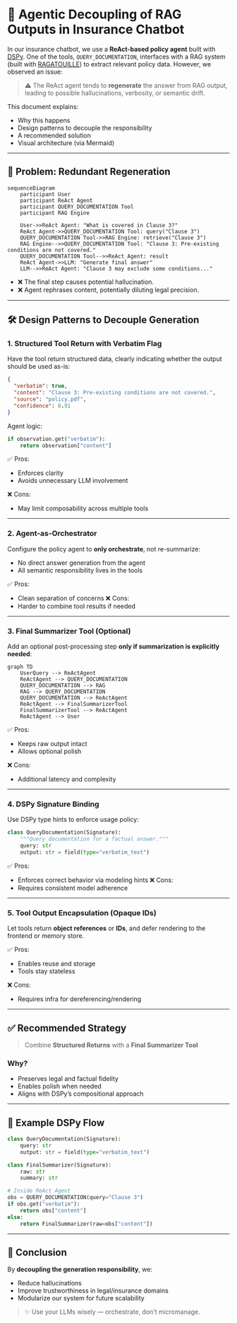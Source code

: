 # 🧠 Agentic Decoupling of RAG Outputs in Insurance Chatbot

In our insurance chatbot, we use a **ReAct-based policy agent** built with [DSPy](https://github.com/stanfordnlp/dspy). One of the tools, `QUERY_DOCUMENTATION`, interfaces with a RAG system (built with [RAGATOUILLE](https://github.com/hwchase17/ragatouille)) to extract relevant policy data. However, we observed an issue:

> ⚠️ The ReAct agent tends to **regenerate** the answer from RAG output, leading to possible hallucinations, verbosity, or semantic drift.

This document explains:
- Why this happens
- Design patterns to decouple the responsibility
- A recommended solution
- Visual architecture (via Mermaid)

---

## 🤖 Problem: Redundant Regeneration

```mermaid
sequenceDiagram
    participant User
    participant ReAct Agent
    participant QUERY_DOCUMENTATION Tool
    participant RAG Engine

    User->>ReAct Agent: "What is covered in Clause 3?"
    ReAct Agent->>QUERY_DOCUMENTATION Tool: query("Clause 3")
    QUERY_DOCUMENTATION Tool->>RAG Engine: retrieve("Clause 3")
    RAG Engine-->>QUERY_DOCUMENTATION Tool: "Clause 3: Pre-existing conditions are not covered."
    QUERY_DOCUMENTATION Tool-->>ReAct Agent: result
    ReAct Agent->>LLM: "Generate final answer"
    LLM-->>ReAct Agent: "Clause 3 may exclude some conditions..."
````

* ❌ The final step causes potential hallucination.
* ❌ Agent rephrases content, potentially diluting legal precision.

---

## 🛠️ Design Patterns to Decouple Generation

### 1. **Structured Tool Return with Verbatim Flag**

Have the tool return structured data, clearly indicating whether the output should be used as-is:

```json
{
  "verbatim": true,
  "content": "Clause 3: Pre-existing conditions are not covered.",
  "source": "policy.pdf",
  "confidence": 0.91
}
```

Agent logic:

```python
if observation.get("verbatim"):
    return observation["content"]
```

✅ Pros:

* Enforces clarity
* Avoids unnecessary LLM involvement

❌ Cons:

* May limit composability across multiple tools

---

### 2. **Agent-as-Orchestrator**

Configure the policy agent to **only orchestrate**, not re-summarize:

* No direct answer generation from the agent
* All semantic responsibility lives in the tools

✅ Pros:

* Clean separation of concerns
  ❌ Cons:
* Harder to combine tool results if needed

---

### 3. **Final Summarizer Tool (Optional)**

Add an optional post-processing step **only if summarization is explicitly needed**:

```mermaid
graph TD
    UserQuery --> ReActAgent
    ReActAgent --> QUERY_DOCUMENTATION
    QUERY_DOCUMENTATION --> RAG
    RAG --> QUERY_DOCUMENTATION
    QUERY_DOCUMENTATION --> ReActAgent
    ReActAgent --> FinalSummarizerTool
    FinalSummarizerTool --> ReActAgent
    ReActAgent --> User
```

✅ Pros:

* Keeps raw output intact
* Allows optional polish

❌ Cons:

* Additional latency and complexity

---

### 4. **DSPy Signature Binding**

Use DSPy type hints to enforce usage policy:

```python
class QueryDocumentation(Signature):
    """Query documentation for a factual answer."""
    query: str
    output: str = field(type="verbatim_text")
```

✅ Pros:

* Enforces correct behavior via modeling hints
  ❌ Cons:
* Requires consistent model adherence

---

### 5. **Tool Output Encapsulation (Opaque IDs)**

Let tools return **object references** or **IDs**, and defer rendering to the frontend or memory store.

✅ Pros:

* Enables reuse and storage
* Tools stay stateless

❌ Cons:

* Requires infra for dereferencing/rendering

---

## ✅ Recommended Strategy

> Combine **Structured Returns** with a **Final Summarizer Tool**

### Why?

* Preserves legal and factual fidelity
* Enables polish when needed
* Aligns with DSPy’s compositional approach

---

## 🔁 Example DSPy Flow

```python
class QueryDocumentation(Signature):
    query: str
    output: str = field(type="verbatim_text")

class FinalSummarizer(Signature):
    raw: str
    summary: str

# Inside ReAct Agent
obs = QUERY_DOCUMENTATION(query="Clause 3")
if obs.get("verbatim"):
    return obs["content"]
else:
    return FinalSummarizer(raw=obs["content"])
```

---

## 📌 Conclusion

By **decoupling the generation responsibility**, we:

* Reduce hallucinations
* Improve trustworthiness in legal/insurance domains
* Modularize our system for future scalability

> ✨ Use your LLMs wisely — orchestrate, don’t micromanage.
